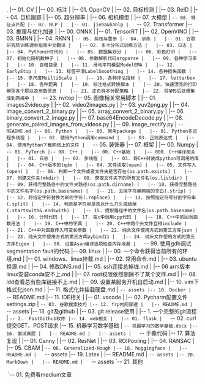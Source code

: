 .
|-- 01. CV
|   |-- 00. 标注
|   |-- 01. OpenCV
|   |-- 02. 目标检测
|   |-- 03. ReID
|   |-- 04. 目标跟踪
|   |-- 05. 超分辨率
|   |-- 06. 相机模型
|   |-- 07. 大模型
|   `-- 08. 特征点匹配
|-- 02. NLP
|   |-- 01. jieba&hanlp
|   `-- 02. Transformer
|-- 03. 推理与优化加速
|   |-- 00. ONNX
|   |-- 01. TensorRT
|   |-- 02. OpenVINO
|   |-- 03. BMNN
|   |-- 04. RKNN
|   `-- 05. 剪枝与重参
|-- 04. 训练
|   |-- 01. 谷歌研究院训练调参指南中文翻译
|   |-- 02. 多卡分布式训练方法
|   |-- 03. 日志
|   |-- 04. Python计时代码
|   |-- 05. 数据集划分
|   |-- 06. 彩色打印
|   |-- 07. 初始化随机数种子
|   |-- 08. 参数解析代码argparse
|   |-- 09. 各种学习率
|   |-- 10. 自增目录
|   |-- 11. 滑动平均模型ModelEMA
|   |-- 12. EarlyStop
|   |-- 13. 标签平滑LabelSmoothing
|   |-- 14. 各种损失函数
|   |-- 15. 多尺度MuiltiScale
|   |-- 16. 各种评估指标
|   |-- 17. letterbox
|   |-- 18. 各种距离
|   |-- 19. 标注格式转换脚本
|   |-- 20. 快速漂亮的打印模型各个层以及参数信息
|   |-- 21. 正负样本分配策略
|   |-- 22. 将NMS后处理集成到网络中
|   `-- 23. nvitop
|-- 05. 图像相关常用脚本
|   |-- 01. images2video.py
|   |-- 02. video2images.py
|   |-- 03. yuv2png.py
|   |-- 04. image_convert_2_binary.py
|   |-- 05. array_convert_2_binary.py
|   |-- 06. binary_convert_2_image.py
|   |-- 07. base64EncodeDecode.py
|   |-- 08. generate_paired_images_from_videos.py
|   |-- 09. image_rectify.py
|   `-- README.md
|-- 06. Python
|   |-- 00. 常用package
|   |-- 01. Python多进程多线程
|   |-- 02. 使用Python调用command
|   |-- 03. 正则表达式
|   |-- 04. 使用Python下载网络上的文件
|   `-- 05. 装饰器
|-- 07. 框架
|   |-- 00. Numpy
|   `-- 01. PyTorch
|-- 08. C++
|   |-- 00. C++基础
|   |-- 000. C++编译相关
|   |-- 01. 日志
|   |-- 02. 多线程
|   |-- 03. 将C++封装成python可调用的库
|   |-- 04. C++版本的tqdm
|   |-- 04. 文件读取(open)
|   |-- 05. 文件写入(open)
|   |-- 06. 判断一个文件或者文件夹是否存在(os.path.exists)
|   |-- 07. 创建文件夹(mkdir)
|   |-- 08. 获取文件夹下的所有文件名(os.listdir)
|   |-- 09. 获得完整路径中的文件夹路径(os.path.dirname)
|   |-- 10. 获得完整路径中的文件名字(os.path.basename)
|   |-- 11. 去掉字符串两端的空白(.strip)
|   |-- 12. 将指定字符替换为新的字符(.replace)
|   |-- 13. 按照指定符号分割字符串(.split)
|   |-- 14. 判断某字符串是否以什么开头或结尾(.startswith&.endswith)
|   |-- 15. 提取路径中的文件名(os.path.basename)
|   |-- 16. 计时代码
|   |-- 17. 在c中调用cpp代码
|   |-- 18. C++中的回调函数用法
|   |-- 19. C++中的字典
|   |-- 20. C++中两个头文件互相include
|   |-- 21. C++中对函数传入可变长参数
|   |-- 22. 纯头文件使用方式的第三方库json
|   |-- 23. 纯头文件使用方式的第三方库pybind11
|   |-- 24. 纯头文件使用方式的第三方库Eigen
|   |-- 98. 设置Asan编译选项检查内存泄漏
|   `-- 99. 使用gdb调试segmentation fault的代码
|-- 09. linux
|   |-- 00. 一个命令获得当前所有的环境.md
|   |-- 01. windows、linux挂载.md
|   |-- 02. 常用命令.md
|   |-- 03. ubuntu换源.md
|   |-- 04. 修改DNS.md
|   |-- 05. ssh连接总掉线.md
|   |-- 06 arm版本linux安装conda安不上.md
|   |-- 07. root权限依然删除不了某个文件.md
|   |-- 08. ldd查看总有些库链接不上.md
|   |-- 09. 设置某服务开机自启动.md
|   |-- 10. vim下格式化json.md
|   |-- 11. 格式化并挂载硬盘.md
|   `-- assets
|-- 10. Docker
|   `-- README.md
|-- 11. IDE相关
|   |-- 01. vscode
|   |-- 02. Pycharm配置文件settings.zip
|   `-- 03. 谷歌搜索技巧
|-- 12. frp内网穿透
|   |-- README.md
|   `-- assets
|-- 13. git及github
|   |-- 03. git release使用
|   |-- 1. 一个完整的git流程
|   `-- 2.  FastGithub软件
|-- 14. web相关
|   |-- 01. flask
|   `-- 02. curl提交GET、POST请求
|-- 15. 机器学习数学基础
|   `-- 机器学习的数学基础.docx
|-- 16. 面试真题
|   |-- README.md
|   |-- assets
|   `-- 手撕代码
|-- 17. 算法复现
|   |-- 01. Canny
|   |-- 02. ResNet
|   |-- 03. ROIPooling
|   |-- 04. RANSAC
|   |-- 05. CBAM
|   `-- 06. Generalized-Hough
|-- 18. huggingface
|   |-- README.md
|   `-- assets
|-- 19. Latex
|   |-- README.md
|   `-- assets
|-- 20. MarkDown
|   |-- README.md
|   `-- assets
`-- 21. 其他

​	`-- 01. 免费看medium文章

